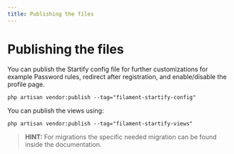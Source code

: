 ```yaml
---
title: Publishing the files
---
```

# Publishing the files

You can publish the Startify config file for further customizations for 
example Password rules, redirect after registration, and enable/disable the profile page.

```bash:no-line-numbers
php artisan vendor:publish --tag="filament-startify-config"
```

You can publish the views using:

```bash:no-line-numbers
php artisan vendor:publish --tag="filament-startify-views"
```

>**HINT:** For migrations the specific needed migration can be found inside the documentation.
